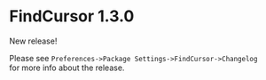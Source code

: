 # FindCursor 1.3.0

New release!

Please see `Preferences->Package Settings->FindCursor->Changelog`  
for more info about the release.
